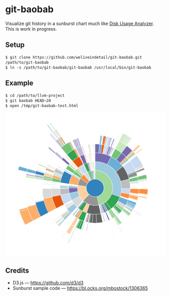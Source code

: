 # git-baobab
Visualize git history in a sunburst chart much like [Disk Usage Analyzer](https://en.wikipedia.org/wiki/Disk_Usage_Analyzer).<br>
This is work in progress.

## Setup

```
$ git clone https://github.com/weliveindetail/git-baobab.git /path/to/git-baobab
$ ln -s /path/to/git-baobab/git-baobab /usr/local/bin/git-baobab
```

## Example

```
$ cd /path/to/llvm-project
$ git baobab HEAD~20
$ open /tmp/git-baobab-test.html 
```

![example-output](examples/llvm-project.png)

## Credits

* D3.js &mdash; https://github.com/d3/d3
* Sunburst sample code &mdash; https://bl.ocks.org/mbostock/1306365
